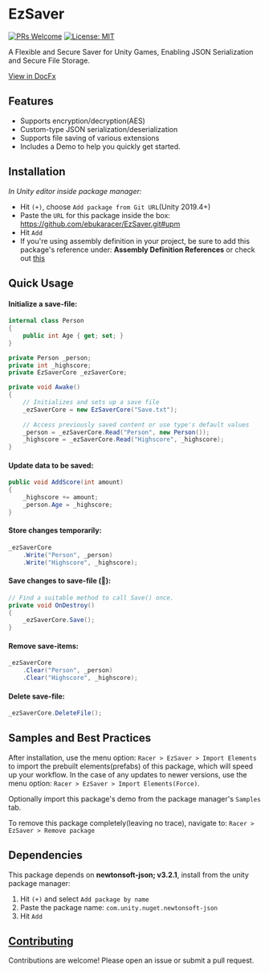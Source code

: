 # EzSaver 
[![PRs Welcome](https://img.shields.io/badge/PRs-welcome-blue)](http://makeapullrequest.com) [![License: MIT](https://img.shields.io/badge/License-MIT-blue)](https://ebukaracer.github.io/ebukaracer/md/LICENSE.html)

A Flexible and Secure Saver for Unity Games, Enabling JSON Serialization and Secure File Storage.

 [View in DocFx](https://ebukaracer.github.io/EzSaver)
## Features

- Supports encryption/decryption(AES)
- Custom-type JSON serialization/deserialization
- Supports file saving of various extensions
- Includes a Demo to help you quickly get started.

## Installation

 *In Unity editor inside package manager:*
- Hit `(+)`, choose `Add package from Git URL`(Unity 2019.4+)
- Paste the `URL` for this package inside the box: https://github.com/ebukaracer/EzSaver.git#upm
- Hit `Add`
- If you're using assembly definition in your project, be sure to add this package's reference under: **Assembly Definition References** or check out [this](https://ebukaracer.github.io/ebukaracer/md/SETUPGUIDE.html)

## Quick Usage

#### Initialize a save-file:
``` csharp
internal class Person  
{  
    public int Age { get; set; }  
}

private Person _person;
private int _highscore;
private EzSaverCore _ezSaverCore;

private void Awake()  
{
	// Initializes and sets up a save file
	_ezSaverCore = new EzSaverCore("Save.txt");
	
	// Access previously saved content or use type's default values
	_person = _ezSaverCore.Read("Person", new Person());
	_highscore = _ezSaverCore.Read("Highscore", _highscore);
}
```

#### Update data to be saved: 
``` csharp
public void AddScore(int amount)  
{
	_highscore += amount;  
	_person.Age = _highscore;
}
```

#### Store changes temporarily:
``` csharp
_ezSaverCore  
    .Write("Person", _person)  
    .Write("Highscore", _highscore);
```

#### Save changes to save-file (📌):
``` csharp
// Find a suitable method to call Save() once.
private void OnDestroy()  
{
	_ezSaverCore.Save();
}
```

#### Remove save-items:
``` csharp
_ezSaverCore  
    .Clear("Person", _person)  
    .Clear("Highscore", _highscore);
```

#### Delete save-file:
``` csharp
_ezSaverCore.DeleteFile();
```

## Samples and Best Practices

After installation, use the menu option: `Racer > EzSaver > Import Elements` to import the prebuilt elements(prefabs) of this package, which will speed up your workflow. In the case of any updates to newer versions, use the menu option: `Racer > EzSaver > Import Elements(Force)`. 

Optionally import this package's demo from the package manager's `Samples` tab.

To remove this package completely(leaving no trace), navigate to: `Racer > EzSaver > Remove package`

## Dependencies

This package depends on **newtonsoft-json; v3.2.1**, install from the unity package manager:
1. Hit `(+)` and select `Add package by name` 
2. Paste the package name: `com.unity.nuget.newtonsoft-json` 
3. Hit `Add`

## [Contributing](https://ebukaracer.github.io/ebukaracer/md/CONTRIBUTING.html) 

Contributions are welcome! Please open an issue or submit a pull request.